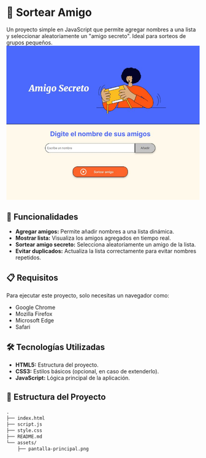 # 🎉 Sortear Amigo

Un proyecto simple en JavaScript que permite agregar nombres a una lista y seleccionar aleatoriamente un "amigo secreto". Ideal para sorteos de grupos pequeños.
![Pantalla Principal](./assets/capturapantalla.jpg)

## 🚀 Funcionalidades

- **Agregar amigos:** Permite añadir nombres a una lista dinámica.
- **Mostrar lista:** Visualiza los amigos agregados en tiempo real.
- **Sortear amigo secreto:** Selecciona aleatoriamente un amigo de la lista.
- **Evitar duplicados:** Actualiza la lista correctamente para evitar nombres repetidos.

## 📋 Requisitos

Para ejecutar este proyecto, solo necesitas un navegador como:
- Google Chrome
- Mozilla Firefox
- Microsoft Edge
- Safari

## 🛠️ Tecnologías Utilizadas

- **HTML5:** Estructura del proyecto.
- **CSS3:** Estilos básicos (opcional, en caso de extenderlo).
- **JavaScript:** Lógica principal de la aplicación.

## 📂 Estructura del Proyecto

```plaintext
.
├── index.html
├── script.js
├── style.css
├── README.md
└── assets/
    ├── pantalla-principal.png